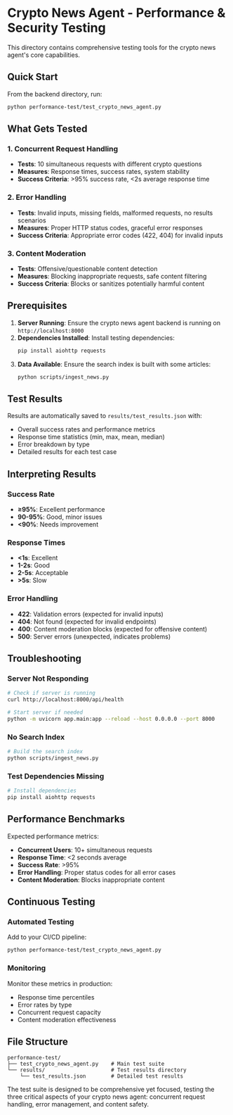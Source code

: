 # Crypto News Agent - Performance & Security Testing

This directory contains comprehensive testing tools for the crypto news agent's core capabilities.

## Quick Start

From the backend directory, run:
```bash
python performance-test/test_crypto_news_agent.py
```

## What Gets Tested

### 1. Concurrent Request Handling
- **Tests**: 10 simultaneous requests with different crypto questions
- **Measures**: Response times, success rates, system stability
- **Success Criteria**: >95% success rate, <2s average response time

### 2. Error Handling
- **Tests**: Invalid inputs, missing fields, malformed requests, no results scenarios
- **Measures**: Proper HTTP status codes, graceful error responses
- **Success Criteria**: Appropriate error codes (422, 404) for invalid inputs

### 3. Content Moderation
- **Tests**: Offensive/questionable content detection
- **Measures**: Blocking inappropriate requests, safe content filtering
- **Success Criteria**: Blocks or sanitizes potentially harmful content

## Prerequisites

1. **Server Running**: Ensure the crypto news agent backend is running on `http://localhost:8000`
2. **Dependencies Installed**: Install testing dependencies:
   ```bash
   pip install aiohttp requests
   ```
3. **Data Available**: Ensure the search index is built with some articles:
   ```bash
   python scripts/ingest_news.py
   ```

## Test Results

Results are automatically saved to `results/test_results.json` with:
- Overall success rates and performance metrics
- Response time statistics (min, max, mean, median)
- Error breakdown by type
- Detailed results for each test case

## Interpreting Results

### Success Rate
- **≥95%**: Excellent performance
- **90-95%**: Good, minor issues
- **<90%**: Needs improvement

### Response Times
- **<1s**: Excellent
- **1-2s**: Good
- **2-5s**: Acceptable
- **>5s**: Slow

### Error Handling
- **422**: Validation errors (expected for invalid inputs)
- **404**: Not found (expected for invalid endpoints)
- **400**: Content moderation blocks (expected for offensive content)
- **500**: Server errors (unexpected, indicates problems)

## Troubleshooting

### Server Not Responding
```bash
# Check if server is running
curl http://localhost:8000/api/health

# Start server if needed
python -m uvicorn app.main:app --reload --host 0.0.0.0 --port 8000
```

### No Search Index
```bash
# Build the search index
python scripts/ingest_news.py
```

### Test Dependencies Missing
```bash
# Install dependencies
pip install aiohttp requests
```

## Performance Benchmarks

Expected performance metrics:
- **Concurrent Users**: 10+ simultaneous requests
- **Response Time**: <2 seconds average
- **Success Rate**: >95%
- **Error Handling**: Proper status codes for all error cases
- **Content Moderation**: Blocks inappropriate content

## Continuous Testing

### Automated Testing
Add to your CI/CD pipeline:
```bash
python performance-test/test_crypto_news_agent.py
```

### Monitoring
Monitor these metrics in production:
- Response time percentiles
- Error rates by type
- Concurrent request capacity
- Content moderation effectiveness

## File Structure

```
performance-test/
├── test_crypto_news_agent.py    # Main test suite
└── results/                     # Test results directory
    └── test_results.json        # Detailed test results
```

The test suite is designed to be comprehensive yet focused, testing the three critical aspects of your crypto news agent: concurrent request handling, error management, and content safety.
